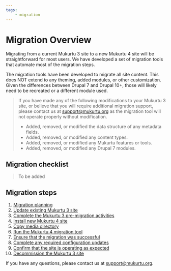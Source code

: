 ```yaml
---
tags: 
    - migration
---
```


# Migration Overview

Migrating from a current Mukurtu 3 site to a new Mukurtu 4 site will be straightforward for most users. We have developed a set of migration tools that automate most of the migration steps.

The migration tools have been developed to migrate all site content. This does NOT extend to any theming, added modules, or other customization. Given the differences between Drupal 7 and Drupal 10+, those will likely need to be recreated or a different module used.

> If you have made any of the following modifications to your Mukurtu 3 site, or believe that you will require additional migration support, please contact us at [support@mukurtu.org](mailto:support@mukurtu.org?subject=Mukurtu%204%20migration%20support) as the migration tool will not operate properly without modification.
> - Added, removed, or modified the data structure of any metadata fields.
> - Added, removed, or modified any content types.
> - Added, removed, or modified any Mukurtu features or tools.
> - Added, removed, or modified any Drupal 7 modules.

## Migration checklist

> To be added

## Migration steps

1) [Migration planning](01MigrationPlanning.md)
2) [Update existing Mukurtu 3 site](02UpdateMukurtu3.md)
3) [Complete the Mukurtu 3 pre-migration activities](03Pre-Migration.md)
4) [Install new Mukurtu 4 site](04InstallMukurtu4.md)
5) [Copy media directory](05CopyMediaDirectory.md)
6) [Run the Mukurtu 4 migration tool](06RunMigrationTool.md)
7) [Ensure that the migration was successful](07VerifyMigration.md)
8) [Complete any required configuration updates](08CompleteConfiguration.md)
9) [Confirm that the site is operating as expected](09ConfirmSiteOperation.md)
10) [Decommission the Mukurtu 3 site](10DecommissionMukurtu3.md)

If you have any questions, please contact us at [support@mukurtu.org](mailto:support@mukurtu.org?subject=Mukurtu%204%20migration%20support).

